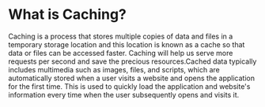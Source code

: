 # What is Caching?

<p> Caching is a process that stores multiple copies of data and files in a temporary storage location and this location is known as a cache so that data or files can be accessed faster. Caching will help us serve more requests per second and save the precious resources.Cached data typically includes multimedia such as images, files, and scripts, which are automatically stored when a user visits a website and opens the application for the first time. This is used to quickly load the application and website's information every time when the user subsequently opens and visits it. </p>



